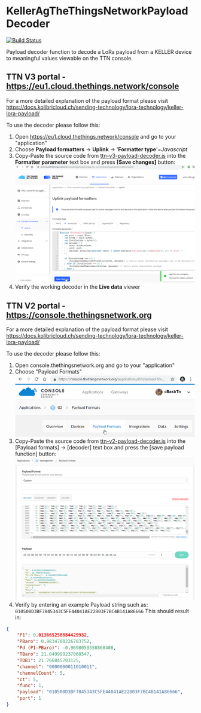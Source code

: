 # KellerAgTheThingsNetworkPayloadDecoder

[![Build Status](https://github.com/KELLERAGfuerDruckmesstechnik/KellerAgTheThingsNetworkPayloadDecoder/workflows/Testing/badge.svg)](https://github.com/KELLERAGfuerDruckmesstechnik/KellerAgTheThingsNetworkPayloadDecoder/actions?query=workflow%3A%22Testing%22)

Payload decoder function to decode a LoRa payload from a KELLER device to meaningful values viewable on the TTN console.

## TTN V3 portal - https://eu1.cloud.thethings.network/console
For a more detailed explanation of the payload format please visit <https://docs.kolibricloud.ch/sending-technology/lora-technology/keller-lora-payload/>

To use the decoder please follow this:

  1. Open https://eu1.cloud.thethings.network/console and go to your "application"  
  2. Choose **Payload formatters** -> **Uplink** -> '**Formatter type**'=*Javascript*
  3. Copy-Paste the source code from [ttn-v3-payload-decoder.js](https://github.com/KELLERAGfuerDruckmesstechnik/KellerAgTheThingsNetworkPayloadDecoder/blob/master/ttn-v3-payload-decoder.js) into the **Formatter parameter** text box and press **[Save changes]** button:
![alt text](https://raw.githubusercontent.com/KELLERAGfuerDruckmesstechnik/KellerAgTheThingsNetworkPayloadDecoder/master/assets/ExamplePayloadFunctionInTTNv3.png "Just Copy-Paste the source code")
  4. Verify the working decoder in the **Live data** viewer

## TTN V2 portal - https://console.thethingsnetwork.org
For a more detailed explanation of the payload format please visit <https://docs.kolibricloud.ch/sending-technology/lora-technology/keller-lora-payload/>

To use the decoder please follow this:

  1. Open console.thethingsnetwork.org and go to your "application"  
  2. Choose "Payload Formats"
![alt text](https://raw.githubusercontent.com/KELLERAGfuerDruckmesstechnik/KellerAgTheThingsNetworkPayloadDecoder/master/assets/TheThingsNetworkApplicationPayloadFormat.png "https://console.thethingsnetwork.org/applications/{your_application_name}/payload-formats")
  3. Copy-Paste the source code from [ttn-v2-payload-decoder.js](https://github.com/KELLERAGfuerDruckmesstechnik/KellerAgTheThingsNetworkPayloadDecoder/blob/master/ttn-v3-payload-decoder.js) into the [Payload  formats] -> [decoder] text box and press the [save payload function] button:
![alt text](https://raw.githubusercontent.com/KELLERAGfuerDruckmesstechnik/KellerAgTheThingsNetworkPayloadDecoder/master/assets/ExamplePayloadFunctionInTTN.png "TheThingsNetworkApplicationPayloadFormat.png")
  4. Verify by entering an example Payload string such as: ```010500D3BF7845343C5FE44041AE22803F7BC4B141A86666```
  This should result in:

```json
{
    "P1": 0.013665258884429932,
    "PBaro": 0.9834700226783752,
    "Pd (P1-PBaro)": -0.9698059558868408,
    "TBaro": 21.049999237060547,
    "TOB1": 21.766845703125,
    "channel": "0000000011010011",
    "channelCount": 5,
    "ct": 5,
    "func": 1,
    "payload": "010500D3BF7845343C5FE44041AE22803F7BC4B141A86666",
    "port": 1
}
```
